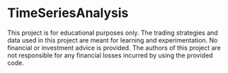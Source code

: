 # TimeSeriesAnalysis
This project is for educational purposes only. The trading strategies and data used in this project are meant for learning and experimentation. No financial or investment advice is provided. The authors of this project are not responsible for any financial losses incurred by using the provided code.
